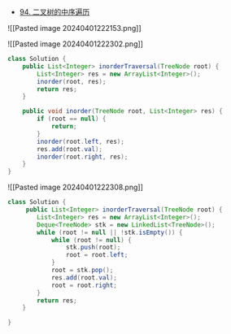 - [94. 二叉树的中序遍历](https://leetcode.cn/problems/binary-tree-inorder-traversal/)

![[Pasted image 20240401222153.png]]



![[Pasted image 20240401222302.png]]
```java
class Solution {
    public List<Integer> inorderTraversal(TreeNode root) {
        List<Integer> res = new ArrayList<Integer>();
        inorder(root, res);
        return res;
    }

    public void inorder(TreeNode root, List<Integer> res) {
        if (root == null) {
            return;
        }
        inorder(root.left, res);
        res.add(root.val);
        inorder(root.right, res);
    }
}
```

![[Pasted image 20240401222308.png]]
```java
class Solution {
     public List<Integer> inorderTraversal(TreeNode root) {
		List<Integer> res = new ArrayList<Integer>();
		Deque<TreeNode> stk = new LinkedList<TreeNode>();
		while (root != null || !stk.isEmpty()) {
			while (root != null) {
				stk.push(root);
				root = root.left;
			}
			root = stk.pop();
			res.add(root.val);
			root = root.right;
		}
		return res;
    } 

}
```